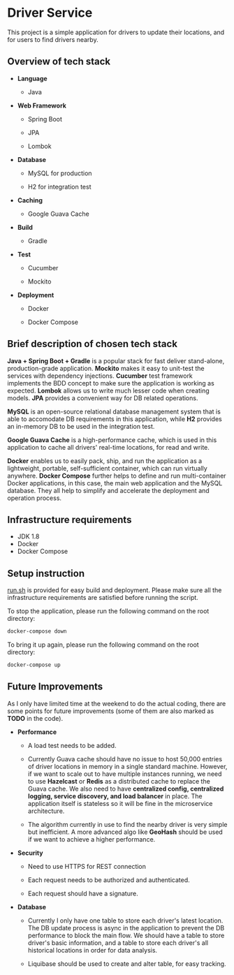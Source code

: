 # Driver Service

This project is a simple application for drivers to update their locations, and for users to find drivers nearby.

## Overview of tech stack 

- **Language**

    - Java

- **Web Framework**

    - Spring Boot

    - JPA

    - Lombok

- **Database**

    - MySQL for production

    - H2 for integration test

- **Caching**

    - Google Guava Cache

- **Build**

    - Gradle

- **Test**

    - Cucumber

    - Mockito

- **Deployment**

    - Docker

    - Docker Compose


## Brief description of chosen tech stack

**Java + Spring Boot + Gradle** is a popular stack for fast deliver stand-alone, production-grade application. **Mockito** makes it easy to unit-test the services with dependency injections. **Cucumber** test framework implements the BDD concept to make sure the application is working as expected. **Lombok** allows us to write much lesser code when creating models. **JPA** provides a convenient way for DB related operations.

**MySQL** is an open-source relational database management system that is able to accomodate DB requirements in this application, while **H2** provides an in-memory DB to be used in the integration test.

**Google Guava Cache** is a high-performance cache, which is used in this application to cache all drivers' real-time locations, for read and write.

**Docker** enables us to easily pack, ship, and run the application as a lightweight, portable, self-sufficient container, which can run virtually anywhere. **Docker Compose** further helps to define and run multi-container Docker applications, in this case, the main web application and the MySQL database. They all help to simplify and accelerate the deployment and operation process.


## Infrastructure requirements

- JDK 1.8
- Docker
- Docker Compose


## Setup instruction

[run.sh](run.sh) is provided for easy build and deployment. Please make sure all the infrastructure requirements are satisfied before running the script.

To stop the application, please run the following command on the root directory:

```bash
docker-compose down
```

To bring it up again, please run the following command on the root directory:

```bash
docker-compose up
```

## Future Improvements

As I only have limited time at the weekend to do the actual coding, there are some points for future improvements (some of them are also marked as **TODO** in the code).

- **Performance**
    
    - A load test needs to be added.

    - Currently Guava cache should have no issue to host 50,000 entries of driver locations in memory in a single standard machine. However, if we want to scale out to have multiple instances running, we need to use **Hazelcast** or **Redis** as a distributed cache to replace the Guava cache. We also need to have **centralized config, centralized logging, service discovery, and load balancer** in place. The application itself is stateless so it will be fine in the microservice architecture.

    - The algorithm currently in use to find the nearby driver is very simple but inefficient. A more advanced algo like **GeoHash** should be used if we want to achieve a higher performance.

- **Security**
    
    - Need to use HTTPS for REST connection

    - Each request needs to be authorized and authenticated.

    - Each request should have a signature.

- **Database**
    
    - Currently I only have one table to store each driver's latest location. The DB update process is async in the application to prevent the DB performance to block the main flow. We should have a table to store driver's basic information, and a table to store each driver's all historical locations in order for data analysis.

    - Liquibase should be used to create and alter table, for easy tracking.



